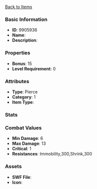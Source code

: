 # 



[Back to Items](../items.md)

### Basic Information

- **ID**: 9905936
- **Name**: 
- **Description**: 

### Properties

- **Bonus**: 15
- **Level Requirement**: 0

### Attributes

- **Type**: Pierce
- **Category**: 1
- **Item Type**: 

### Stats


### Combat Values

- **Min Damage**: 6
- **Max Damage**: 13
- **Critical**: 1
- **Resistances**: Immobility,300,Shrink,300

### Assets

- **SWF File**: 
- **Icon**: 


